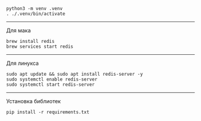 ```
python3 -m venv .venv
. ./.venv/bin/activate
```
---
Для мака
```
brew install redis
brew services start redis
```
---
Для линукса
```
sudo apt update && sudo apt install redis-server -y
sudo systemctl enable redis-server
sudo systemctl start redis-server
```
---
Установка библиотек
```
pip install -r requirements.txt
```